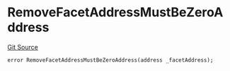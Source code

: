 # RemoveFacetAddressMustBeZeroAddress
[Git Source](https://github.com/thrackle-io/forte-rules-engine/blob/711083cf73df92cf4f18e3e51c50d0b3b5021828/src/protocol/economic/ruleProcessor/RuleProcessorDiamondLib.sol)


```solidity
error RemoveFacetAddressMustBeZeroAddress(address _facetAddress);
```

